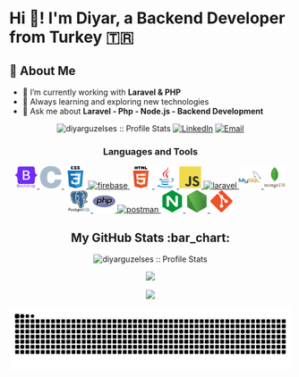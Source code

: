 # Hi 👋! I'm Diyar, a Backend Developer from Turkey 🇹🇷

## 🚀 About Me
- 🔭 I’m currently working with **Laravel & PHP**
- 🌱 Always learning and exploring new technologies
- 💬 Ask me about **Laravel - Php - Node.js - Backend Development**

<p align="center">
<img src="https://komarev.com/ghpvc/?username=diyarguzelses&color=0E06B4" alt="diyarguzelses :: Profile Stats"></a>
<a href="https://www.linkedin.com/in/diyarguzelses/" target="_blank"><img alt="LinkedIn" src="https://img.shields.io/badge/LinkedIn-@diyarguzelses-064E01?style=flat&logo=linkedin"></a>
<a href="mailto:diyarguzelses@gmail.com"><img alt="Email" src="https://img.shields.io/badge/Email-diyarguzelses@gmail.com-470043?style=flat&logo=gmail"></a>
</p>

<h3 align="center">Languages and Tools</h3>
<p align="center"> 
  <a href="https://getbootstrap.com" target="_blank"> 
    <img src="https://raw.githubusercontent.com/devicons/devicon/master/icons/bootstrap/bootstrap-plain-wordmark.svg" alt="bootstrap" width="40" height="40"/> 
  </a> 
  <a href="https://www.cprogramming.com/" target="_blank"> 
    <img src="https://raw.githubusercontent.com/devicons/devicon/master/icons/c/c-original.svg" alt="c" width="40" height="40"/> 
  </a> 
  <a href="https://www.w3schools.com/css/" target="_blank"> 
    <img src="https://raw.githubusercontent.com/devicons/devicon/master/icons/css3/css3-original-wordmark.svg" alt="css3" width="40" height="40"/> 
  </a> 
  <a href="https://firebase.google.com/" target="_blank"> 
    <img src="https://www.vectorlogo.zone/logos/firebase/firebase-icon.svg" alt="firebase" width="40" height="40"/> 
  </a> 
  <a href="https://www.w3.org/html/" target="_blank"> 
    <img src="https://raw.githubusercontent.com/devicons/devicon/master/icons/html5/html5-original-wordmark.svg" alt="html5" width="40" height="40"/> 
  </a> 
  <a href="https://www.java.com" target="_blank"> 
    <img src="https://raw.githubusercontent.com/devicons/devicon/master/icons/java/java-original.svg" alt="java" width="40" height="40"/> 
  </a> 
  <a href="https://developer.mozilla.org/en-US/docs/Web/JavaScript" target="_blank"> 
    <img src="https://raw.githubusercontent.com/devicons/devicon/master/icons/javascript/javascript-original.svg" alt="javascript" width="40" height="40"/> 
  </a> 
  <a href="https://laravel.com/" target="_blank"> 
    <img src="https://laravel.com/img/logomark.min.svg" alt="laravel" width="40" height="40"/> 
  </a> 
  <a href="https://www.mysql.com/" target="_blank"> 
    <img src="https://raw.githubusercontent.com/devicons/devicon/master/icons/mysql/mysql-original-wordmark.svg" alt="mysql" width="40" height="40"/> 
  </a> 
  <a href="https://www.mongodb.com/" target="_blank" rel="noreferrer"> 
    <img src="https://raw.githubusercontent.com/devicons/devicon/master/icons/mongodb/mongodb-original-wordmark.svg" alt="mongodb" width="40" height="40"/> 
  </a> 
  <a href="https://www.postgresql.org/" target="_blank" rel="noreferrer"> 
    <img src="https://raw.githubusercontent.com/devicons/devicon/master/icons/postgresql/postgresql-original-wordmark.svg" alt="postgresql" width="40" height="40"/> 
  </a> 
  <a href="https://www.php.net" target="_blank"> 
    <img src="https://raw.githubusercontent.com/devicons/devicon/master/icons/php/php-original.svg" alt="php" width="40" height="40"/> 
  </a>
  <a href="https://postman.com" target="_blank" rel="noreferrer"> 
    <img src="https://www.vectorlogo.zone/logos/getpostman/getpostman-icon.svg" alt="postman" width="40" height="40"/> 
  </a>
  <a href="https://www.nginx.com/" target="_blank" rel="noreferrer"> 
    <img src="https://raw.githubusercontent.com/devicons/devicon/master/icons/nginx/nginx-original.svg" alt="nginx" width="40" height="40"/> 
  </a>
  <a href="https://nodejs.org/" target="_blank" rel="noreferrer"> 
    <img src="https://raw.githubusercontent.com/devicons/devicon/master/icons/nodejs/nodejs-original.svg" alt="node.js" width="40" height="40"/> 
  </a>
  
  <a href="https://git-scm.com/" target="_blank" rel="noreferrer"> 
    <img src="https://raw.githubusercontent.com/devicons/devicon/master/icons/git/git-original.svg" alt="git" width="40" height="40"/> 
  </a>
  
</p>





<h2 align="center">My GitHub Stats :bar_chart:</h2>
<p align="center">
  <img src="https://github-readme-stats.vercel.app/api?username=diyarguzelses&show_icons=true&theme=radical&count_private=true" alt="diyarguzelses :: Profile Stats" />
</p>
<!---
<div align="center">

[![My Github Activity Graph](https://activity-graph.herokuapp.com/graph?username=diyarguzelses&bg_color=141321&line=fb418c&color=A9FEF7&custom_title=My%20Github%20Activity%20Graph&area=true&hide_border=true&count_private=true)](https://github.com/ashutosh00710/github-readme-activity-graph)
</div>
*/
--->
<p align="center">
  <img src="https://github-profile-trophy.vercel.app/?username=diyarguzelses&theme=tokyonight&no-frame=true&margin-w=10">
</p>  
<p align="center">
  <img src="https://github-readme-activity-graph.vercel.app/graph?username=diyarguzelses&theme=tokyonight&hide_border=true&area=true&bg_color=1a1b27&color=36BCF7&line=36BCF7&point=ffffff">
</p>
<div  align="center">
<picture>
  <source media="(prefers-color-scheme: dark)" srcset="https://github.com/diyarguzelses/diyarguzelses/blob/output/github-contribution-grid-snake-dark.svg" />
  <source media="(prefers-color-scheme: light)" srcset="https://github.com/diyarguzelses/diyarguzelses/blob/output/github-contribution-grid-snake.svg" />
  <img alt="github-snake" src="https://github.com/diyarguzelses/diyarguzelses/blob/output/github-contribution-grid-snake.svg" />
</picture>
</div>


